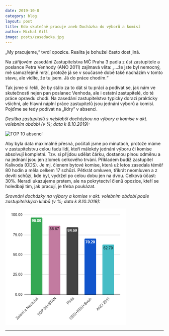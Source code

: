 ```yaml
---
date: 2019-10-8
category: blog
layout: post
title: Kdo skutečně pracuje aneb Docházka do výborů a komisí
author: Michal Gill
image: posts/zasedacka.jpg
---
```

„My pracujeme,“ tvrdí opozice. Realita je bohužel často dost jiná.  

Na zářijovém zasedání Zastupitelstva MČ Praha 3 padla z úst zastupitele a poslance Petra Venhody (ANO 2011) zajímavá věta: „…že jste byl nemocný, mě samozřejmě mrzí, protože já se v současné době také nacházím v tomto stavu, ale vidíte, že tu jsem. Já do práce chodím.“  

Tak jsme si řekli, že by stálo za to dát si tu práci a podívat se, jak nám ve skutečnosti nejen pan poslanec Venhoda, ale i ostatní zastupitelé, do té práce opravdu chodí. Na zasedání zastupitelstva typicky dorazí prakticky všichni, ale hlavní náplní práce zastupitelů jsou jednání výborů a komisí. Pojďme se tedy podívat na „lídry“ v absenci.  

*Desítka zastupitelů s nejslabší docházkou na výbory a komise v akt. volebním období (v %; data k 8.10.2019):*

![TOP 10 absencí](/assets/img/posts/zastupitelé-top10.png) 


Aby byla data maximálně přesná, počítali jsme po minutách, protože máme v zastupitelstvu celou řadu lidí, kteří málokdy jednání výboru či komise absolvují kompletní. Tzv. si přijdou udělat čárku, dostanou plnou odměnu a na jednání jsou jen zlomek celkového trvání. Příkladem budiž zastupitel Kalivoda (ODS). Je mj. členem bytové komise, která už letos zasedala téměř 80 hodin a měla celkem 17 schůzí. Pětkrát omluven, třikrát neomluven a z devíti schůzí, kde byl, vydržel po celou dobu jen na dvou. Celková účast: 30%. Neradi ukazujeme prstem, ale na pokrytectví členů opozice, kteří se holedbají tím, jak pracují, je třeba poukázat.  

*Srovnání docházky na výbory a komise v akt. volebním období podle zastupitelských klubů (v %; data k 8.10.2019):*

![Srovnání podle zastupitelských klubů](/assets/img/posts/strany.png) 



- - -
